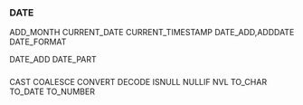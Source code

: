
###

###

###

### DATE
ADD_MONTH
CURRENT_DATE
CURRENT_TIMESTAMP
DATE_ADD,ADDDATE
DATE_FORMAT

DATE_ADD
DATE_PART


### 
CAST
COALESCE
CONVERT
DECODE
ISNULL
NULLIF
NVL
TO_CHAR
TO_DATE
TO_NUMBER

###

###

###

###

###

###

###



